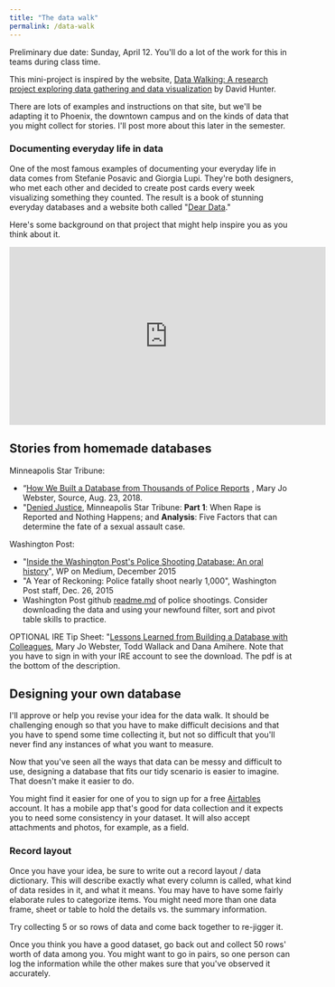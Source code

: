 ```yaml
---
title: "The data walk"
permalink: /data-walk
---
```


Preliminary due date: Sunday, April 12. You'll do a lot of the work for this in teams during class time.

This mini-project is inspired by the website, [Data Walking: A research project exploring data gathering and data visualization](http://datawalking.com) by David Hunter.

 There are lots of examples and instructions on that site, but we'll be adapting it to Phoenix, the downtown campus and on the kinds of data that you might collect for stories.  I'll post more about this later in the semester.

### Documenting everyday life in data

One of the most famous examples of documenting your everyday life in data comes from Stefanie Posavic and Giorgia Lupi. They're both designers, who met each other and decided to create post cards every week visualizing something they counted. The result is a book of stunning everyday databases and a website both called "[Dear Data](http://www.dear-data.com/theproject)."

Here's some background on that project that might help inspire you as you think about it.

<iframe width="560" height="315" src="https://www.youtube.com/embed/iqaVe1MCTlA" frameborder="0" allow="accelerometer; autoplay; encrypted-media; gyroscope; picture-in-picture" allowfullscreen></iframe>

## Stories from homemade databases

Minneapolis Star Tribune:

* “[How We Built a Database from Thousands of Police Reports](https://source.opennews.org/articles/how-we-built-database-thousands-police-reports/) , Mary Jo Webster, Source, Aug. 23, 2018.
*  "[Denied Justice](http://www.startribune.com/denied-justice-series-when-rape-is-reported-and-nothing-happens-minnesota-police-sexual-assault-investigations/487400761/), Minneapolis Star Tribune:  **Part 1**: When Rape is Reported and Nothing Happens; and **Analysis**: Five Factors that can determine the fate of a sexual assault case.

Washington Post:

* "[Inside the Washington Post's Police Shooting Database: An oral history](Linhttps://medium.com/thewashingtonpost/inside-the-washington-post-s-police-shootings-database-an-oral-history-413121889529)", WP on Medium, December 2015
* "A Year of Reckoning: Police fatally shoot nearly 1,000", Washington Post staff, Dec. 26, 2015
* Washington Post github [readme.md](https://github.com/washingtonpost/data-police-shootings) of police shootings. Consider downloading the data and using your newfound filter, sort and pivot table skills to practice.

OPTIONAL IRE Tip Sheet: "[Lessons Learned from Building a Database with Colleagues](https://www.ire.org/resource-center/tipsheets/5788/), Mary Jo Webster, Todd Wallack and Dana Amihere. Note that you have to sign in with your IRE account to see the download. The pdf is at the bottom of the description.


## Designing your own database

I'll approve or help you revise your idea for the data walk. It should be challenging enough so that you have to make difficult decisions and that you have to spend some time collecting it, but not so difficult that you'll never find any instances of what you want to measure.

Now that you've seen all the ways that data can be messy and difficult to use, designing a database that fits our tidy scenario is easier to imagine. That doesn't make it easier to do.

You might find it easier for one of you to sign up for a free [Airtables]() account. It has a mobile app that's good for data collection and it expects you to need some consistency in your dataset. It will also accept attachments and photos, for example, as a field.

### Record layout

Once you have your idea, be sure to write out a record layout / data dictionary. This will describe exactly what every column is called, what kind of data resides in it, and what it means. You may have to have some fairly elaborate rules to categorize items. You might need more than one data frame, sheet or table to hold the details vs. the summary information.

Try collecting 5 or so rows of data and come back together to re-jigger it.

Once you think you have a good dataset, go back out and collect 50 rows' worth of data among you. You might want to go in pairs, so one person can log the information while the other makes sure that you've observed it accurately.

